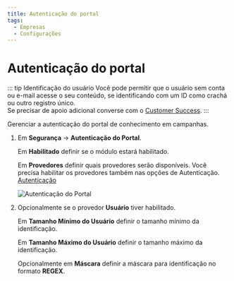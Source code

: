 ```yaml
---
title: Autenticação do portal
tags:
  - Empresas
  - Configurações
---
```

# Autenticação do portal

::: tip Identificação do usuário
Você pode permitir que o usuário sem conta ou e-mail acesse o seu conteúdo, se identificando com um ID como crachá ou outro registro único.<br>
Se precisar de apoio adicional converse com o [Customer Success](mailto:cs@phishx.io).
:::

Gerenciar a autenticação do portal de conhecimento em campanhas.

1. Em **Segurança** -> **Autenticação do Portal**.

   Em **Habilitado** definir se o módulo estará habilitado.

   Em **Provedores** definir quais provedores serão disponíveis. Você precisa habilitar os provedores também nas opções de Autenticação. [Autenticação](authentication)

   ![Autenticação do Portal](https://cdn.phishx.io/phishx-docs/images/phishx_companies_portal_auth_01.webp)

2. Opcionalmente se o provedor **Usuário** tiver habilitado.

   Em **Tamanho Mínimo do Usuário** definir o tamanho mínimo da identificação.

   Em **Tamanho Máximo do Usuário** definir o tamanho máximo da identificação.

   Opcionalmente em **Máscara** definir a máscara para identificação no formato **REGEX**.
